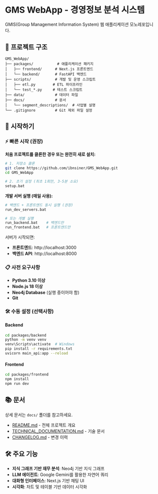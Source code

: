 # GMS WebApp - 경영정보 분석 시스템

GMIS(Group Management Information System) 웹 애플리케이션 모노레포입니다.

## 📁 프로젝트 구조

```
GMS_WebApp/
├── packages/           # 애플리케이션 패키지
│   ├── frontend/      # Next.js 프론트엔드
│   └── backend/       # FastAPI 백엔드
├── scripts/           # 개발 및 운영 스크립트
│   ├── etl.py        # ETL 파이프라인
│   └── test_*.py     # 테스트 스크립트
├── data/              # 데이터 파일
├── docs/              # 문서
│   └── segment_descriptions/  # 사업별 설명
└── .gitignore         # Git 제외 파일 설정
```

## 🚀 시작하기

### ⚡ 빠른 시작 (권장)

**처음 프로젝트를 클론한 경우 또는 완전히 새로 설치:**

```bash
# 1. 저장소 클론
git clone https://github.com/ibnsiner/GMS_WebApp.git
cd GMS_WebApp

# 2. 초기 설정 (최초 1회만, 3-5분 소요)
setup.bat
```

**개발 서버 실행 (매일 사용):**

```bash
# 백엔드 + 프론트엔드 동시 실행 (권장)
run_dev_servers.bat

# 또는 개별 실행
run_backend.bat    # 백엔드만
run_frontend.bat   # 프론트엔드만
```

서버가 시작되면:
- **프론트엔드**: http://localhost:3000
- **백엔드 API**: http://localhost:8000

### 📋 사전 요구사항

- **Python 3.10 이상**
- **Node.js 18 이상**
- **Neo4j Database** (실행 중이어야 함)
- **Git**

### 🛠️ 수동 설정 (선택사항)

#### Backend

```bash
cd packages/backend
python -m venv venv
venv\Scripts\activate  # Windows
pip install -r requirements.txt
uvicorn main_api:app --reload
```

#### Frontend

```bash
cd packages/frontend
npm install
npm run dev
```

## 📚 문서

상세 문서는 `docs/` 폴더를 참고하세요.

- [README.md](docs/README.md) - 전체 프로젝트 개요
- [TECHNICAL_DOCUMENTATION.md](docs/TECHNICAL_DOCUMENTATION.md) - 기술 문서
- [CHANGELOG.md](docs/CHANGELOG.md) - 변경 이력

## 🛠️ 주요 기능

- **지식 그래프 기반 재무 분석**: Neo4j 기반 지식 그래프
- **LLM 에이전트**: Google Gemini를 활용한 자연어 쿼리
- **대화형 인터페이스**: Next.js 기반 채팅 UI
- **시각화**: 차트 및 테이블 기반 데이터 시각화

